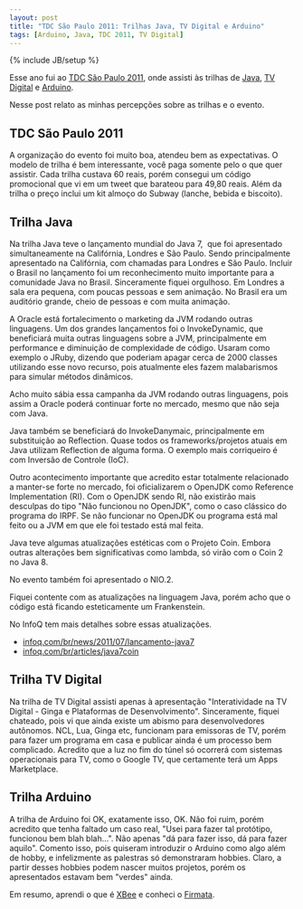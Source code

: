 ```yaml
--- 
layout: post
title: "TDC São Paulo 2011: Trilhas Java, TV Digital e Arduino"
tags: [Arduino, Java, TDC 2011, TV Digital]
---
```

{% include JB/setup %}

Esse ano fui ao [TDC São Paulo 2011](http://www.thedevelopersconference.com.br/tdc/2011/index.html#saopaulo), onde assisti às trilhas de [Java](http://www.thedevelopersconference.com.br/tdc/2011/saopaulo/trilha-java), [TV Digital](http://www.thedevelopersconference.com.br/tdc/2011/saopaulo/trilha-tvdigital) e [Arduino](http://www.thedevelopersconference.com.br/tdc/2011/saopaulo/trilha-arduino). 

Nesse post relato as minhas percepções sobre as trilhas e o evento.

## TDC São Paulo 2011

A organização do evento foi muito boa, atendeu bem as expectativas. O modelo de trilha é bem interessante, você paga somente pelo o que quer assistir. Cada trilha custava 60 reais, porém consegui um código promocional que vi em um tweet que barateou para 49,80 reais. Além da trilha o preço inclui um kit almoço do Subway (lanche, bebida e biscoito).

## Trilha Java

Na trilha Java teve o lançamento mundial do Java 7,  que foi apresentado simultaneamente na Califórnia, Londres e São Paulo. Sendo principalmente apresentado na Califórnia, com chamadas para Londres e São Paulo. Incluir o Brasil no lançamento foi um reconhecimento muito importante para a comunidade Java no Brasil. Sinceramente fiquei orgulhoso. Em Londres a sala era pequena, com poucas pessoas e sem animação. No Brasil era um auditório grande, cheio de pessoas e com muita animação.

A Oracle está fortalecimento o marketing da JVM rodando outras  linguagens. Um dos grandes lançamentos foi o InvokeDynamic, que beneficiará muita outras linguagens sobre a JVM, principalmente em performance e diminuição de complexidade de código. Usaram como exemplo o JRuby, dizendo que poderiam apagar cerca de 2000 classes utilizando esse novo recurso, pois atualmente eles fazem malabarismos para simular métodos dinâmicos.

Acho muito sábia essa campanha da JVM rodando outras   linguagens, pois assim a Oracle poderá continuar forte no mercado, mesmo que não seja com Java.

Java também se beneficiará do InvokeDanymaic, principalmente em substituição ao Reflection. Quase todos os frameworks/projetos atuais em Java utilizam Reflection de alguma forma. O exemplo mais corriqueiro é com Inversão de Controle (IoC).

Outro acontecimento importante que acredito estar totalmente relacionado a  manter-se forte no mercado, foi oficializarem o OpenJDK como Reference Implementation (RI). Com o OpenJDK sendo RI, não existirão mais desculpas do tipo "Não funcionou no OpenJDK", como o caso  clássico do programa do IRPF. Se não funcionar no OpenJDK ou programa está mal feito ou a JVM em que ele foi testado está mal feita.

Java teve algumas atualizações estéticas com o Projeto Coin.  Embora outras alterações bem significativas como lambda, só virão com o Coin 2 no Java 8.

No evento também foi apresentado o NIO.2.

Fiquei contente com as atualizações na linguagem Java, porém acho que o código está ficando esteticamente um Frankenstein.

No InfoQ tem mais detalhes sobre essas atualizações.

* [infoq.com/br/news/2011/07/lancamento-java7](http://www.infoq.com/br/news/2011/07/lancamento-java7)
* [infoq.com/br/articles/java7coin](http://www.infoq.com/br/articles/java7coin)

## Trilha TV Digital

Na trilha de TV Digital assisti apenas à apresentação "Interatividade na TV Digital - Ginga e Plataformas de Desenvolvimento".  Sinceramente, fiquei chateado, pois vi que ainda existe um abismo para desenvolvedores autônomos. NCL, Lua, Ginga etc, funcionam para emissoras de TV, porém para fazer um programa em casa e publicar ainda é um processo bem complicado. Acredito que a luz no fim do  túnel só ocorrerá com sistemas operacionais para TV, como o Google TV,  que certamente terá um Apps Marketplace.

## Trilha Arduino

A trilha de Arduino foi OK, exatamente isso, OK. Não foi ruim, porém acredito que tenha faltado um caso real, "Usei para fazer tal protótipo, funcionou bem blah blah...".  Não apenas "dá para fazer isso, dá para fazer aquilo". Comento isso, pois quiseram introduzir o Arduino como algo além de hobby, e infelizmente as palestras só demonstraram hobbies. Claro, a partir desses hobbies podem nascer muitos projetos, porém os apresentados estavam bem "verdes" ainda.

Em resumo, aprendi o que é [XBee](http://en.wikipedia.org/wiki/XBee) e conheci o [Firmata](http://www.arduino.cc/en/Reference/Firmata).
